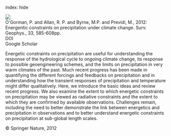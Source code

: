 index: hide

<div class="Citation">
    <div class="Citation-thumb CitationThumb-linked"  data-href="https://doi.org/10.1007/s10712-011-9159-6">
      <img src="https://static.claimspace.cloud/climate-study-static/refs/thumbs/2/OGorman_et_al_2012-thumb.png" />
    </div>

  <div class="Citation-body">
    <div class="Citation-text">O'Gorman, P. and Allan, R. P. and Byrne, M.P. and Previdi, M., 2012: Energentic constraints on precipitation under climate change. <span class="Article-journal">Surv. Geophys., </span><span class="Article-volume">33, </span>585-608pp.</div>
    <div class="Citation-links">
      <div class="CitationLink" data-href="https://doi.org/10.1007/s10712-011-9159-6">
        <div class="CitationLink-icon CitationLink-Doi"></div>
        <div class="CitationLink-text">DOI</div>
      </div>
      <div class="CitationLink" data-href="https://scholar.google.com/scholar?q=10.1007/s10712-011-9159-6">
        <div class="CitationLink-icon CitationLink-Scholar"></div>
        <div class="CitationLink-text">Google Scholar</div>
      </div>
    </div>
  </div>
</div>

Energetic constraints on precipitation are useful for understanding the response of the hydrological cycle to ongoing climate change, its response to possible geoengineering schemes, and the limits on precipitation in very warm climates of the past. Much recent progress has been made in quantifying the different forcings and feedbacks on precipitation and in understanding how the transient responses of precipitation and temperature might differ qualitatively. Here, we introduce the basic ideas and review recent progress. We also examine the extent to which energetic constraints on precipitation may be viewed as radiative constraints and the extent to which they are confirmed by available observations. Challenges remain, including the need to better demonstrate the link between energetics and precipitation in observations and to better understand energetic constraints on precipitation at sub-global length scales.

<div class="Citation-copy">
&copy; Springer Nature, 2012
</div>